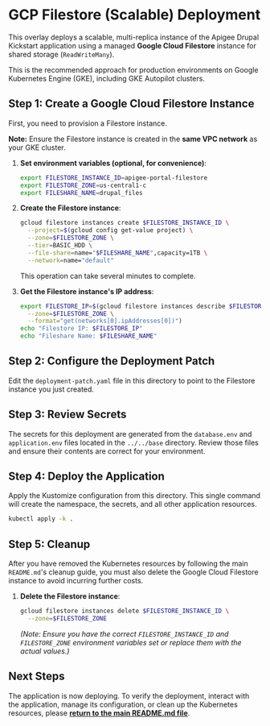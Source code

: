 # GCP Filestore (Scalable) Deployment

This overlay deploys a scalable, multi-replica instance of the Apigee Drupal Kickstart application using a managed **Google Cloud Filestore** instance for shared storage (`ReadWriteMany`).

This is the recommended approach for production environments on Google Kubernetes Engine (GKE), including GKE Autopilot clusters.

## Step 1: Create a Google Cloud Filestore Instance

First, you need to provision a Filestore instance.

**Note:** Ensure the Filestore instance is created in the **same VPC network** as your GKE cluster.

1.  **Set environment variables (optional, for convenience)**:
    ```sh
    export FILESTORE_INSTANCE_ID=apigee-portal-filestore
    export FILESTORE_ZONE=us-central1-c
    export FILESHARE_NAME=drupal_files
    ```

2.  **Create the Filestore instance**:
    ```sh
    gcloud filestore instances create $FILESTORE_INSTANCE_ID \
      --project=$(gcloud config get-value project) \
      --zone=$FILESTORE_ZONE \
      --tier=BASIC_HDD \
      --file-share=name="$FILESHARE_NAME",capacity=1TB \
      --network=name="default"
    ```
    This operation can take several minutes to complete.

3.  **Get the Filestore instance's IP address**:
    ```sh
    export FILESTORE_IP=$(gcloud filestore instances describe $FILESTORE_INSTANCE_ID \
      --zone=$FILESTORE_ZONE \
      --format="get(networks[0].ipAddresses[0])")
    echo "Filestore IP: $FILESTORE_IP"
    echo "Fileshare Name: $FILESHARE_NAME"
    ```

## Step 2: Configure the Deployment Patch

Edit the `deployment-patch.yaml` file in this directory to point to the Filestore instance you just created.

## Step 3: Review Secrets

The secrets for this deployment are generated from the `database.env` and `application.env` files located in the `../../base` directory. Review those files and ensure their contents are correct for your environment.

## Step 4: Deploy the Application

Apply the Kustomize configuration from this directory. This single command will create the namespace, the secrets, and all other application resources.
```sh
kubectl apply -k .
```

## Step 5: Cleanup

After you have removed the Kubernetes resources by following the main `README.md`'s cleanup guide, you must also delete the Google Cloud Filestore instance to avoid incurring further costs.

1.  **Delete the Filestore instance**:
    ```sh
    gcloud filestore instances delete $FILESTORE_INSTANCE_ID \
      --zone=$FILESTORE_ZONE
    ```
    *(Note: Ensure you have the correct `FILESTORE_INSTANCE_ID` and `FILESTORE_ZONE` environment variables set or replace them with the actual values.)*

## Next Steps

The application is now deploying. To verify the deployment, interact with the application, manage its configuration, or clean up the Kubernetes resources, please **[return to the main README.md file](../README.md)**.
